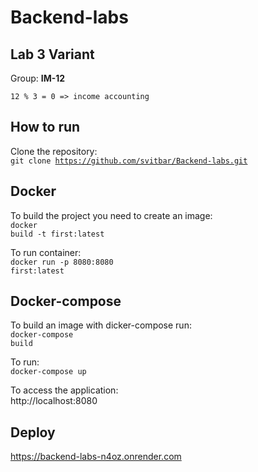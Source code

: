 # Backend-labs

## Lab 3 Variant

Group: **IM-12**<br>

<code>12 % 3 = 0 => income accounting</code><br>

## How to run

Clone the repository:<br>
<code>git clone https://github.com/svitbar/Backend-labs.git</code><br>

## Docker

To build the project you need to create an image:<br>
<code>docker build -t first:latest</code><br>

To run container:<br>
<code>docker run -p 8080:8080 first:latest</code><br>

## Docker-compose

To build an image with dicker-compose run:<br>
<code>docker-compose build</code><br>

To run:<br>
<code>docker-compose up</code><br>

To access the application:<br>
http://localhost:8080

## Deploy

https://backend-labs-n4oz.onrender.com
